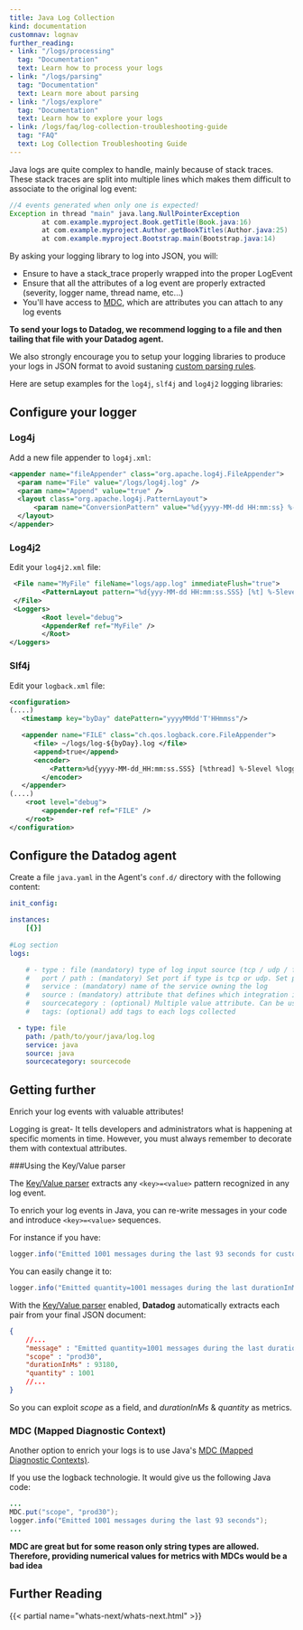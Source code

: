 ```yaml
---
title: Java Log Collection
kind: documentation
customnav: lognav
further_reading:
- link: "/logs/processing"
  tag: "Documentation"
  text: Learn how to process your logs
- link: "/logs/parsing"
  tag: "Documentation"
  text: Learn more about parsing
- link: "/logs/explore"
  tag: "Documentation"
  text: Learn how to explore your logs
- link: /logs/faq/log-collection-troubleshooting-guide
  tag: "FAQ"
  text: Log Collection Troubleshooting Guide
---
```


Java logs are quite complex to handle, mainly because of stack traces. These stack traces are split into multiple lines which makes them difficult to associate to the original log event:

```java
//4 events generated when only one is expected!
Exception in thread "main" java.lang.NullPointerException
        at com.example.myproject.Book.getTitle(Book.java:16)
        at com.example.myproject.Author.getBookTitles(Author.java:25)
        at com.example.myproject.Bootstrap.main(Bootstrap.java:14)
```


By asking your logging library to log into JSON, you will:

* Ensure to have a stack_trace properly wrapped into the proper LogEvent
* Ensure that all the attributes of a log event are properly extracted (severity, logger name, thread name, etc...)
* You'll have access to [MDC](http://logback.qos.ch/manual/mdc.html), which are attributes you can attach to any log events

**To send your logs to Datadog, we recommend logging to a file and then tailing that file with your Datadog agent.**

We also strongly encourage you to setup your logging libraries to produce your logs in JSON format to avoid sustaning [custom parsing rules](/logs/parsing).

Here are setup examples for the `log4j`, `slf4j` and `log4j2` logging libraries:

## Configure your logger
### Log4j

Add a new file appender to `log4j.xml`:

```xml
<appender name="fileAppender" class="org.apache.log4j.FileAppender">
  <param name="File" value="/logs/log4j.log" />
  <param name="Append" value="true" />
  <layout class="org.apache.log4j.PatternLayout">
      <param name="ConversionPattern" value="%d{yyyy-MM-dd HH:mm:ss} %-5p %c{1}:%L - %m%n" />
  </layout>
</appender>
```


### Log4j2
Edit your `log4j2.xml` file:
```xml
 <File name="MyFile" fileName="logs/app.log" immediateFlush="true">
        <PatternLayout pattern="%d{yyy-MM-dd HH:mm:ss.SSS} [%t] %-5level %logger{36} - %msg%n"/>
 </File>
 <Loggers>
        <Root level="debug">
        <AppenderRef ref="MyFile" />
        </Root>
</Loggers>
```

### Slf4j
Edit your `logback.xml` file:

```xml
<configuration>
(....)
   <timestamp key="byDay" datePattern="yyyyMMdd'T'HHmmss"/>

   <appender name="FILE" class="ch.qos.logback.core.FileAppender">
      <file> ~/logs/log-${byDay}.log </file>
      <append>true</append>
      <encoder>
          <Pattern>%d{yyyy-MM-dd_HH:mm:ss.SSS} [%thread] %-5level %logger{36} - %msg%n</Pattern>
        </encoder>
   </appender>
(....)
    <root level="debug">
        <appender-ref ref="FILE" />
    </root>
</configuration>
```

## Configure the Datadog agent

Create a file `java.yaml` in the Agent's `conf.d/` directory with the following content:

```yaml
init_config:

instances:
    [{}]
    
#Log section
logs:

    # - type : file (mandatory) type of log input source (tcp / udp / file)
    #   port / path : (mandatory) Set port if type is tcp or udp. Set path if type is file
    #   service : (mandatory) name of the service owning the log
    #   source : (mandatory) attribute that defines which integration is sending the logs
    #   sourcecategory : (optional) Multiple value attribute. Can be used to refine the source attribtue
    #   tags: (optional) add tags to each logs collected

  - type: file
    path: /path/to/your/java/log.log
    service: java
    source: java
    sourcecategory: sourcecode
```

## Getting further
Enrich your log events with valuable attributes!

Logging is great- It tells developers and administrators what is happening at specific moments in time. However, you must always remember to decorate them with contextual attributes.

###Using the Key/Value parser

The [Key/Value parser](/logs/parsing/#key-value) extracts any `<key>=<value>` pattern recognized in any log event.

To enrich your log events in Java, you can re-write messages in your code and introduce `<key>=<value>` sequences.

For instance if you have:

```java
logger.info("Emitted 1001 messages during the last 93 seconds for customer scope prod30");
```

You can easily change it to:

```java
logger.info("Emitted quantity=1001 messages during the last durationInMs=93180 ms for customer scope=prod30");
```

With the [Key/Value parser](/logs/parsing/#key-value) enabled, **Datadog** automatically extracts each pair from your final JSON document:

```json
{
    //...
    "message" : "Emitted quantity=1001 messages during the last durationInMs=93180 ms for customer scope=prod30",
    "scope" : "prod30",
    "durationInMs" : 93180,
    "quantity" : 1001
    //...
}
```

So you can exploit *scope* as a field, and *durationInMs* & *quantity* as metrics.

### MDC (Mapped Diagnostic Context)

Another option to enrich your logs is to use Java's [MDC (Mapped Diagnostic Contexts)](http://logback.qos.ch/manual/mdc.html).

If you use the logback technologie. It would give us the following Java code:

```java
...
MDC.put("scope", "prod30");
logger.info("Emitted 1001 messages during the last 93 seconds");
...
```

**MDC are great but for some reason only string types are allowed. Therefore, providing numerical values for metrics with MDCs would be a bad idea**

## Further Reading

{{< partial name="whats-next/whats-next.html" >}}